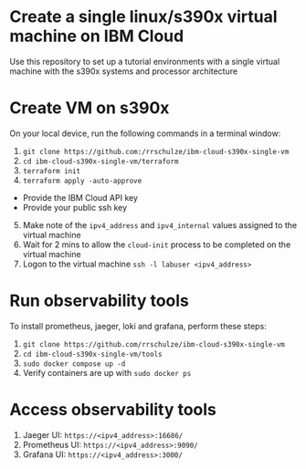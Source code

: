 # Create a single linux/s390x virtual machine on IBM Cloud
Use this repository to set up a tutorial environments with a single virtual machine with the s390x systems and processor architecture

# Create VM on s390x
On your local device, run the following commands in a terminal window:
1. `git clone https://github.com:/rrschulze/ibm-cloud-s390x-single-vm`
2. `cd ibm-cloud-s390x-single-vm/terraform`
3. `terraform init`
4. `terraform apply -auto-approve`
- Provide the IBM Cloud API key
- Provide your public ssh key
5. Make note of the `ipv4_address` and `ipv4_internal` values assigned to the virtual machine
6. Wait for 2 mins to allow the `cloud-init` process to be completed on the virtual machine
7. Logon to the virtual machine `ssh -l labuser <ipv4_address>`


# Run observability tools
To install prometheus, jaeger, loki and grafana, perform these steps:
1. `git clone https://github.com/rrschulze/ibm-cloud-s390x-single-vm`
2. `cd ibm-cloud-s390x-single-vm/tools`
3. `sudo docker compose up -d`
4. Verify containers are up with `sudo docker ps`

# Access observability tools
1. Jaeger UI: `https://<ipv4_address>:16686/`
2. Prometheus UI: `https://<ipv4_address>:9090/`
3. Grafana UI: `https://<ipv4_address>:3000/`